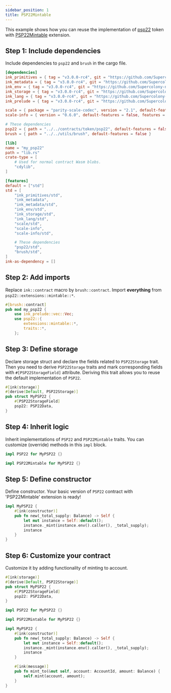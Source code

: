 ```yaml
---
sidebar_position: 1
title: PSP22Mintable
---
```


This example shows how you can reuse the implementation of
[psp22](https://github.com/Supercolony-net/openbrush-contracts/tree/main/contracts/token/psp22) token with [PSP22Mintable](https://github.com/Supercolony-net/openbrush-contracts/tree/main/contracts/token/psp22/src/extensions/mintable.rs) extension.

## Step 1: Include dependencies

Include dependencies to `psp22` and `brush` in the cargo file.

```toml
[dependencies]
ink_primitives = { tag = "v3.0.0-rc4", git = "https://github.com/Supercolony-net/ink", default-features = false }
ink_metadata = { tag = "v3.0.0-rc4", git = "https://github.com/Supercolony-net/ink", default-features = false, features = ["derive"], optional = true }
ink_env = { tag = "v3.0.0-rc4", git = "https://github.com/Supercolony-net/ink", default-features = false }
ink_storage = { tag = "v3.0.0-rc4", git = "https://github.com/Supercolony-net/ink", default-features = false }
ink_lang = { tag = "v3.0.0-rc4", git = "https://github.com/Supercolony-net/ink", default-features = false }
ink_prelude = { tag = "v3.0.0-rc4", git = "https://github.com/Supercolony-net/ink", default-features = false }

scale = { package = "parity-scale-codec", version = "2.1", default-features = false, features = ["derive"] }
scale-info = { version = "0.6.0", default-features = false, features = ["derive"], optional = true }

# These dependencies
psp22 = { path = "../../contracts/token/psp22", default-features = false }
brush = { path = "../../utils/brush", default-features = false }

[lib]
name = "my_psp22"
path = "lib.rs"
crate-type = [
    # Used for normal contract Wasm blobs.
    "cdylib",
]

[features]
default = ["std"]
std = [
    "ink_primitives/std",
    "ink_metadata",
    "ink_metadata/std",
    "ink_env/std",
    "ink_storage/std",
    "ink_lang/std",
    "scale/std",
    "scale-info",
    "scale-info/std",

    # These dependencies
    "psp22/std",
    "brush/std",
]
ink-as-dependency = []

```

## Step 2: Add imports

Replace `ink::contract` macro by `brush::contract`.
Import **everything** from `psp22::extensions::mintable::*`.

```rust
#[brush::contract]
pub mod my_psp22 {
    use ink_prelude::vec::Vec;
    use psp22::{
        extensions::mintable::*,
        traits::*,
    };
```

## Step 3: Define storage

Declare storage struct and declare the fields related to `PSP22Storage` trait. 
Then you need to derive `PSP22Storage` traits and mark corresponding fields
with `#[PSP22StorageField]` attribute. Deriving this trait allows you to reuse
the default implementation of `PSP22`.

```rust
#[ink(storage)]
#[derive(Default, PSP22Storage)]
pub struct MyPSP22 {
    #[PSP22StorageField]
    psp22: PSP22Data,
}
```

## Step 4: Inherit logic

Inherit implementations of `PSP22` and `PSP22Mintable` traits. You can customize (override) methods in this `impl` block.

```rust
impl PSP22 for MyPSP22 {}

impl PSP22Mintable for MyPSP22 {}
```

## Step 5: Define constructor

Define constructor. Your basic version of `PSP22` contract with 'PSP22Mintable' extension is ready!

```rust
impl MyPSP22 {
    #[ink(constructor)]
    pub fn new(_total_supply: Balance) -> Self {
        let mut instance = Self::default();
        instance._mint(instance.env().caller(), _total_supply);
        instance
    }
}
```

## Step 6: Customize your contract

Customize it by adding functionality of minting to account.

```rust
#[ink(storage)]
#[derive(Default, PSP22Storage)]
pub struct MyPSP22 {
    #[PSP22StorageField]
    psp22: PSP22Data,
}

impl PSP22 for MyPSP22 {}

impl PSP22Mintable for MyPSP22 {}

impl MyPSP22 {
    #[ink(constructor)]
    pub fn new(_total_supply: Balance) -> Self {
        let mut instance = Self::default();
        instance._mint(instance.env().caller(), _total_supply);
        instance
    }

    #[ink(message)]
    pub fn mint_to(&mut self, account: AccountId, amount: Balance) {
        self.mint(account, amount);
    }
}


```
